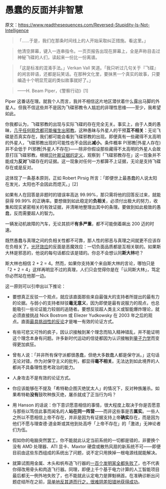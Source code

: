 # 愚蠢的反面并非智慧

原文：https://www.readthesequences.com/Reversed-Stupidity-Is-Not-Intelligence

> 「……于是，我们在那条时间线上的人开始采取纠正措施。看这里。」

>

> 他清空屏幕，键入一连串指令。一页页报告出现在屏幕上，全是声称目击过神秘飞碟的人们，读起来一份比一份离谱。 

>

> 「这是标准的混淆手法。」Verkan Vall 笑道。「我只听过几句关于『飞碟』的闲言碎语，还都是玩笑话。在那种文化里，要抹黑一个真实的故事，只要编造十个明显荒诞的类似故事就好了。」

>

> ——H. Beam Piper，《警察行动》[1]

Piper 这番话在理。就我个人而言，我并不相信这片地区潜伏着什么露出马脚的外星人。但我不信这些并不是因为飞碟邪教令人尴尬的非理性思维——至少，我希望如此。

你我都认为，飞碟邪教的出现与实际飞碟的存在完全无关。事实上，由于人类的愚昧，[几乎任何观念都可能催生出邪教](https://www.readthesequences.com/Every-Cause-Wants-To-Be-A-Cult)。这种愚昧与外星人的干预**互不相关**：无论飞碟是否真实存在，我们都可能会看到飞碟邪教的出现。即便真有一些藏得不太高明的外星人，飞碟邪教出现的可能性也不会因此**减小**。条件概率 P(邪教|外星人存在) 并不会低于 P(邪教|外星人不存在)——除非你假设那些藏得不太高明的外星人会故意打压飞碟邪教。根据[贝叶斯证据的定义](https://www.readthesequences.com/An-Intuitive-Explanation-Of-Bayess-Theorem)，观察到「飞碟邪教存在」这一现象并不能成为**反对**飞碟存在的证据。这一现象对任何一方都算不上证据，无论是支持飞碟存在或是反对。

这体现了一条基本原则，正如 Robert Pirsig 所言：「即便世上最愚蠢的人说太阳在发光，太阳也不会因此而熄灭。」[2]

如果有人在回答是非题时的错误率高达 99.99%，那只需将他的回答反过来，就能获得 99.99% 的正确率。要想做到如此稳定的**负相关**，必须付出极大的努力，收集和现实紧密相关的有效证据，并清晰地整理出其中的条理。要做到如此极致的愚蠢，反而需要超人的智力。

一辆发动机故障的汽车，无论其损坏**有多严重**，都不可能倒着飙出 200 迈的时速。

既然愚蠢与真理之间的负相关性都不可靠，那人性的邪恶与真理之间就更不应该存在负相关了。[光环效应](https://www.readthesequences.com/The-Halo-Effect)的反面是恶魔效应：一切负面品质都是互相关联的。如果斯大林是邪恶的，他说的每句话都应该是错的。你总不会想认同**斯大林**吧？

斯大林也相信 2 + 2 = 4。然而，如果你支持某个来自斯大林的言论，哪怕只是「2 + 2 = 4」这样再明显不过的真理，人们只会觉得你是在「认同斯大林」，笃定你必然站在他那一边。

这一原则可以引申出以下推论：

- 要想真正反驳一个观点，就应该直面那些来自最强大的支持者所提出的最有力的论据。与弱小的支持者辩驳**毫无意义**，因为即使是最有说服力的观点，也总能吸引一些论证能力较弱的追随者。要想反驳超人类主义或智能爆炸理论，就必须直接挑战 Nick Bostrom 或 Eliezer Yudkowsky 在 2003 年之后的观点。直面[最具挑战性的反论](https://www.greaterwrong.com/lw/2k/the_least_convenient_possible_world/)才是唯一有效的论证方式。

- 有些可悲又可怜的疯子，因认识接触到某个理念而陷入精神错乱，并不能证明这个理念本身有问题。许多新时代运动的信徒都因为认识接触到[量子力学](https://www.readthesequences.com/Quantum-Physics-And-Many-Worlds-Sequence)而变得更加疯狂。

- 曾有人说：「并非所有保守派都很愚蠢，但绝大多数蠢人都是保守派。」这句话无论对错，作为对保守主义的批判，都显得**毫不相关**。无法达到如此境界的人都尚不具备理性思考政治的能力。

- 人身攻击不是有效的论证方式。

- 你应该能够在不提及「希特勒企图灭绝犹太人」的情况下，反对种族屠杀。如果希特勒**没有**鼓吹种族灭绝，屠杀就成了正当行为吗？

- 用 Hanson 的话说：你下意识愿意相信的事情，很大程度上取决于你是否愿意与那些以笃信此事而闻名的人**站在同一阵营**——而非这些事是否**属实**。一些人之所以不愿相信上帝不存在，并非是因为有证据支持上帝**确实**存在，而是因为他们不愿与理查德·道金斯或其他到处高呼「上帝不存在」的「激进」无神论者们为伍。

- 假如你的电脑突然罢工，你不能就此认定当前系统的一切都是错的，非要换个没有 AMD 处理器、ATI 显卡、Maxtor 硬盘或散热风扇的新系统不可——即便目前由这些东西组成的系统出了问题，说不定只用换掉一根电源线就能解决。

- 就算试图用金属、木头和帆布造飞行器的[一百个发明家全都失败了](https://www.greaterwrong.com/lw/vs/selling_nonapples/)，也不代表你得改用骨头和肉造飞行器。同理，即便上千个基于电力计算的人工智能项目最后都无一例外地失败了，也不能就此认定电力是罪魁祸首。在准确诊断出问题症结所在之前，[简单地反其道而行之，很难阴差阳错地获得成功](https://www.readthesequences.com/ArtificialAddition)。